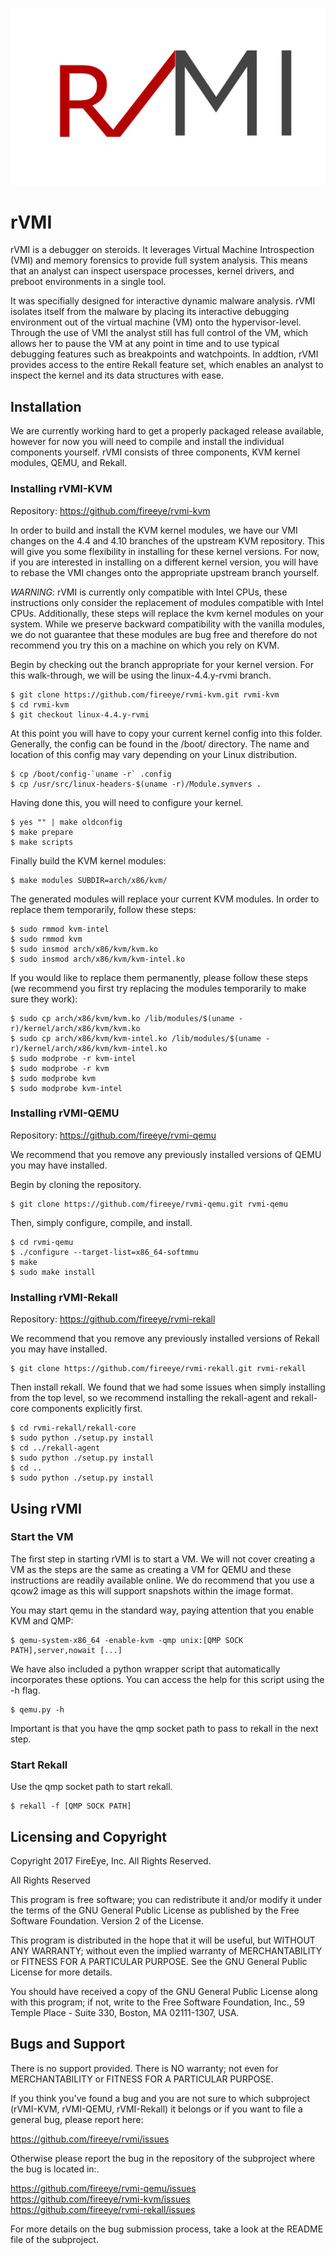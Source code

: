![rVMI Logo](/resources/rvmi.png)

# rVMI

rVMI is a debugger on steroids. It leverages Virtual Machine Introspection (VMI)
and memory forensics to provide full system analysis. This means that an analyst
can inspect userspace processes, kernel drivers, and preboot environments in a
single tool.

It was specifially designed for interactive dynamic malware analysis. rVMI isolates
itself from the malware by placing its interactive debugging environment out of the
virtual machine (VM) onto the hypervisor-level. Through the use of VMI the analyst
still has full control of the VM, which allows her to pause the VM at any point in
time and to use typical debugging features such as breakpoints and watchpoints. In
addtion, rVMI provides access to the entire Rekall feature set, which enables an
analyst to inspect the kernel and its data structures with ease.

## Installation
We are currently working hard to get a properly packaged release available,
however for now you will need to compile and install the individual components
yourself. rVMI consists of three components, KVM kernel modules, QEMU, and Rekall.

### Installing rVMI-KVM
Repository: <https://github.com/fireeye/rvmi-kvm>

In order to build and install the KVM kernel modules, we have our VMI
changes on the 4.4 and 4.10 branches of the upstream KVM repository.
This will give you some flexibility in installing for these kernel versions.
For now, if you are interested in installing on a different kernel version,
you will have to rebase the VMI changes onto the appropriate upstream branch
yourself.

*WARNING*: rVMI is currently only compatible with Intel CPUs, these instructions
only consider the replacement of modules compatible with Intel CPUs.  Additionally,
these steps will replace the kvm kernel modules on your system.  While we preserve
backward compatibility with the vanilla modules, we do not guarantee that these
modules are bug free and therefore do not recommend you try this on a machine on
which you rely on KVM.

Begin by checking out the branch appropriate for your kernel version.
For this walk-through, we will be using the linux-4.4.y-rvmi branch.

```
$ git clone https://github.com/fireeye/rvmi-kvm.git rvmi-kvm
$ cd rvmi-kvm
$ git checkout linux-4.4.y-rvmi
```

At this point you will have to copy your current kernel config into this folder.
Generally, the config can be found in the /boot/ directory.  The name and location
of this config may vary depending on your Linux distribution.

```
$ cp /boot/config-`uname -r` .config
$ cp /usr/src/linux-headers-$(uname -r)/Module.symvers .
```

Having done this, you will need to configure your kernel.

```
$ yes "" | make oldconfig
$ make prepare
$ make scripts
```

Finally build the KVM kernel modules:

```
$ make modules SUBDIR=arch/x86/kvm/
```

The generated modules will replace your current KVM modules.  In order to replace
them temporarily, follow these steps:

```
$ sudo rmmod kvm-intel
$ sudo rmmod kvm
$ sudo insmod arch/x86/kvm/kvm.ko
$ sudo insmod arch/x86/kvm/kvm-intel.ko
```

If you would like to replace them permanently, please follow these steps (we
recommend you first try replacing the modules temporarily to make sure they work):

```
$ sudo cp arch/x86/kvm/kvm.ko /lib/modules/$(uname -r)/kernel/arch/x86/kvm/kvm.ko
$ sudo cp arch/x86/kvm/kvm-intel.ko /lib/modules/$(uname -r)/kernel/arch/x86/kvm/kvm-intel.ko
$ sudo modprobe -r kvm-intel
$ sudo modprobe -r kvm
$ sudo modprobe kvm
$ sudo modprobe kvm-intel
```

### Installing rVMI-QEMU
Repository: <https://github.com/fireeye/rvmi-qemu>

We recommend that you remove any previously installed versions of QEMU you
may have installed.

Begin by cloning the repository.

```
$ git clone https://github.com/fireeye/rvmi-qemu.git rvmi-qemu
```

Then, simply configure, compile, and install.

```
$ cd rvmi-qemu
$ ./configure --target-list=x86_64-softmmu
$ make
$ sudo make install
```

### Installing rVMI-Rekall
Repository: <https://github.com/fireeye/rvmi-rekall>

We recommend that you remove any previously installed versions of Rekall you may
have installed.

```
$ git clone https://github.com/fireeye/rvmi-rekall.git rvmi-rekall
```

Then install rekall.  We found that we had some issues when simply installing
from the top level, so we recommend installing the rekall-agent and rekall-core
components explicitly first.

```
$ cd rvmi-rekall/rekall-core
$ sudo python ./setup.py install
$ cd ../rekall-agent
$ sudo python ./setup.py install
$ cd ..
$ sudo python ./setup.py install
```

## Using rVMI

### Start the VM
The first step in starting rVMI is to start a VM.  We will not cover creating a VM
as the steps are the same as creating a VM for QEMU and these instructions are
readily available online.  We do recommend that you use a qcow2 image as this will
support snapshots within the image format.

You may start qemu in the standard way, paying attention that you enable KVM and QMP:

```
$ qemu-system-x86_64 -enable-kvm -qmp unix:[QMP SOCK PATH],server,nowait [...]
```

We have also included a python wrapper script that automatically incorporates these
options. You can access the help for this script using the -h flag.

```
$ qemu.py -h
```

Important is that you have the qmp socket path to pass to rekall in the next step.

### Start Rekall

Use the qmp socket path to start rekall.

```
$ rekall -f [QMP SOCK PATH]
```

## Licensing and Copyright

Copyright 2017 FireEye, Inc. All Rights Reserved.

All Rights Reserved

This program is free software; you can redistribute it and/or
modify it under the terms of the GNU General Public License
as published by the Free Software Foundation. Version 2
of the License.

This program is distributed in the hope that it will be useful,
but WITHOUT ANY WARRANTY; without even the implied warranty of
MERCHANTABILITY or FITNESS FOR A PARTICULAR PURPOSE.  See the
GNU General Public License for more details.

You should have received a copy of the GNU General Public License
along with this program; if not, write to the Free Software
Foundation, Inc., 59 Temple Place - Suite 330, Boston, MA
02111-1307, USA.

## Bugs and Support

There is no support provided. There is NO
warranty; not even for MERCHANTABILITY or FITNESS FOR A PARTICULAR
PURPOSE.

If you think you've found a bug and you are not sure to which subproject
(rVMI-KVM, rVMI-QEMU, rVMI-Rekall) it belongs or if you want to file a
general bug, please report here:

https://github.com/fireeye/rvmi/issues

Otherwise please report the bug in the repository of the subproject
where the bug is located in:.

https://github.com/fireeye/rvmi-qemu/issues  
https://github.com/fireeye/rvmi-kvm/issues  
https://github.com/fireeye/rvmi-rekall/issues

For more details on the bug submission process, take a look at the
README file of the subproject.
